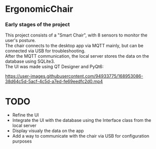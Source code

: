 # ErgonomicChair
### Early stages of the project

This project consists of a "Smart Chair", with 8 sensors to monitor the user's posture.  
The chair connects to the desktop app via MQTT mainly, but can be connected via USB for troubleshooting.  
After the MQTT communication, the local server stores the data on the database using SQLite3.  
The UI was made using QT Designer and PyQt6:  

https://user-images.githubusercontent.com/94933775/168953086-38d64c5d-5acf-4c5d-a7ed-fe69eedfc2d0.mp4

# TODO
- Refine the UI
- Integrate the UI with the database using the Interface class from the local server
- Display visualy the data on the app
- Add a way to communicate with the chair via USB for configuration purposes
